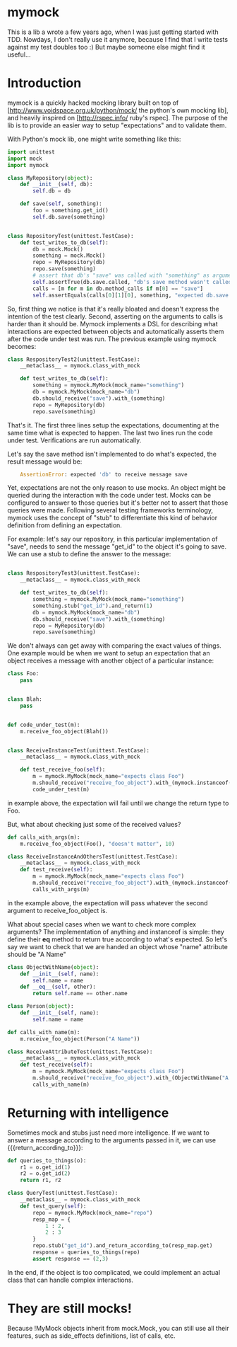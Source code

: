 mymock
======

This is a lib a wrote a few years ago, when I was just getting started with TDD. Nowdays, I don't really use it anymore, because I find that I write tests against my test doubles too :) But maybe someone else might find it useful...

Introduction
============

mymock is a quickly hacked mocking library built on top of [http://www.voidspace.org.uk/python/mock/ the python's own mocking lib], and heavily inspired on [http://rspec.info/ ruby's rspec]. The purpose of the lib is to provide an easier way to setup "expectations" and to validate them.

With Python's mock lib, one might write something like this:

```python
import unittest
import mock
import mymock

class MyRepository(object):
    def __init__(self, db):
        self.db = db

    def save(self, something):
        foo = something.get_id()
        self.db.save(something)


class RepositoryTest(unittest.TestCase):
    def test_writes_to_db(self):
        db = mock.Mock()
        something = mock.Mock()
        repo = MyRepository(db)
        repo.save(something)
        # assert that db's "save" was called with "something" as argument
        self.assertTrue(db.save.called, "db's save method wasn't called")
        calls = [m for m in db.method_calls if m[0] == "save"]
        self.assertEquals(calls[0][1][0], something, "expected db.save to be called with 'something'")

```

So, first thing we notice is that it's really bloated and doesn't express the intention of the test clearly.
Second, asserting on the arguments to calls is harder than it should be.
Mymock implements a DSL for describing what interactions are expected between objects and
automatically asserts them after the code under test was run.
The previous example using mymock becomes:

```python
class RespositoryTest2(unittest.TestCase):
    __metaclass__ = mymock.class_with_mock

    def test_writes_to_db(self):
        something = mymock.MyMock(mock_name="something")
        db = mymock.MyMock(mock_name="db")
        db.should_receive("save").with_(something)
        repo = MyRepository(db)
        repo.save(something)
```
That's it. The first three lines setup the expectations, documenting at the same time what is expected to happen.
The last two lines run the code under test. Verifications are run automatically.

Let's say the save method isn't implemented to do what's expected, the result message would be:
```python
    AssertionError: expected 'db' to receive message save
```

Yet, expectations are not the only reason to use mocks. An object might be queried during the interaction
with the code under test. Mocks can be configured to answer to those queries but it's better not to assert that those queries were made. Following several testing frameworks terminology, mymock uses the concept of "stub" to differentiate this kind of behavior definition from defining an expectation.

For example: let's say our repository, in this particular implementation of "save", needs to send the message "get_id" to
the object it's going to save. We can use a stub to define the answer to the message:

```python

class RespositoryTest3(unittest.TestCase):
    __metaclass__ = mymock.class_with_mock

    def test_writes_to_db(self):
        something = mymock.MyMock(mock_name="something")
        something.stub("get_id").and_return(1)
        db = mymock.MyMock(mock_name="db")
        db.should_receive("save").with_(something)
        repo = MyRepository(db)
        repo.save(something)

```

We don't always can get away with comparing the exact values of things. One example would be when we want to
setup an expectation that an object receives a message with another object of a particular instance:

```python
class Foo:
    pass


class Blah:
    pass


def code_under_test(m):
    m.receive_foo_object(Blah())


class ReceiveInstanceTest(unittest.TestCase):
    __metaclass__ = mymock.class_with_mock

    def test_receive_foo(self):
        m = mymock.MyMock(mock_name="expects class Foo")
        m.should_receive("receive_foo_object").with_(mymock.instanceof(Foo))
        code_under_test(m)

```

in example above, the expectation will fail until we change the return type to Foo.

But, what about checking just some of the received values?
```python
def calls_with_args(m):
    m.receive_foo_object(Foo(), "doesn't matter", 10)

class ReceiveInstanceAndOthersTest(unittest.TestCase):
    __metaclass__ = mymock.class_with_mock
    def test_receive(self):
        m = mymock.MyMock(mock_name="expects class Foo")
        m.should_receive("receive_foo_object").with_(mymock.instanceof(Foo), mymock.anything(), 10)
        calls_with_args(m)
```
in the example above, the expectation will pass whatever the second argument to receive_foo_object is.

What about special cases when we want to check more complex arguments?
The implementation of anything and instanceof is simple: they define their __eq__ method to return true
according to what's expected. So let's say we want to check that we are handed an object whose "name" attribute
should be "A Name"

```python
class ObjectWithName(object):
    def __init__(self, name):
        self.name = name
    def __eq__(self, other):
        return self.name == other.name

class Person(object):
    def __init__(self, name):
        self.name = name

def calls_with_name(m):
    m.receive_foo_object(Person("A Name"))

class ReceiveAttributeTest(unittest.TestCase):
    __metaclass__ = mymock.class_with_mock
    def test_receive(self):
        m = mymock.MyMock(mock_name="expects class Foo")
        m.should_receive("receive_foo_object").with_(ObjectWithName("A Name"))
        calls_with_name(m)

```

Returning with intelligence
===========================

Sometimes mock and stubs just need more intelligence. If we want to answer a message according to the arguments passed in it, we can use {{{return_according_to}}}:
```python
def queries_to_things(o):
    r1 = o.get_id(1)
    r2 = o.get_id(2)
    return r1, r2

class QueryTest(unittest.TestCase):
    __metaclass__ = mymock.class_with_mock
    def test_query(self):
        repo = mymock.MyMock(mock_name="repo")
        resp_map = {
            1 : 2,
            2 : 3
        }
        repo.stub("get_id").and_return_according_to(resp_map.get)
        response = queries_to_things(repo)
        assert response == (2,3)
```

In the end, if the object is too complicated, we could implement an actual class that can handle complex interactions.

They are still mocks!
=====================

Because !MyMock objects inherit from mock.Mock, you can still use all their features, such as side_effects definitions, list of calls, etc.
